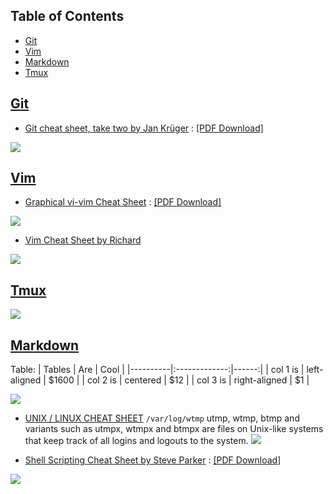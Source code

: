 ## Table of Contents

- [Git](#git)
- [Vim](#vim)
- [Markdown](#markdown)
- [Tmux](#tmux)


## [Git](https://git-scm.com/)
- [Git cheat sheet, take two by Jan Krüger](https://jan-krueger.net/git-cheat-sheet-take-two/) : [[PDF Download]](https://jan-krueger.net/wordpress/wp-content/uploads/2007/09/git-cheat-sheet.pdf)

![](./attach/git-cheat-sheet.png)

## [Vim](http://www.vim.org/)

- [Graphical vi-vim Cheat Sheet](http://www.viemu.com/a_vi_vim_graphical_cheat_sheet_tutorial.html) : [[PDF Download]](http://www.glump.net/files/2012/08/vi-vim-cheat-sheet-and-tutorial.pdf)

![](./attach/vi-vim-cheat-sheet.png)

- [Vim Cheat Sheet by Richard](http://vim.rtorr.com/)

![](./attach/Vim_Cheat_Sheet_by_Richard.png)

## [Tmux](https://tmux.github.io/)

![](./attach/tmux-quick-reference-and-cheat-cheet.png)

## [Markdown](https://daringfireball.net/projects/markdown/)
Table:
| Tables   |      Are      |  Cool |
|----------|:-------------:|------:|
| col 1 is |  left-aligned | $1600 |
| col 2 is |    centered   |   $12 |
| col 3 is | right-aligned |    $1 |
    
![](./attach/markdown_cheatsheet.jpg)

- [UNIX / LINUX CHEAT SHEET](http://cheatsheetworld.com/programming/unix-linux-cheat-sheet/)
`/var/log/wtmp`
utmp, wtmp, btmp and variants such as utmpx, wtmpx and btmpx are files on Unix-like systems that keep track of all logins and logouts to the system.
![](./attach/Unix_Linux_Cheat_Sheet.png)

- [Shell Scripting Cheat Sheet by Steve Parker](http://steve-parker.org/sh/cheatsheet.pdf) : [[PDF Download]](http://steve-parker.org/sh/cheatsheet.pdf)

![](./attach/simple_bash_cheatsheet.jpg)
